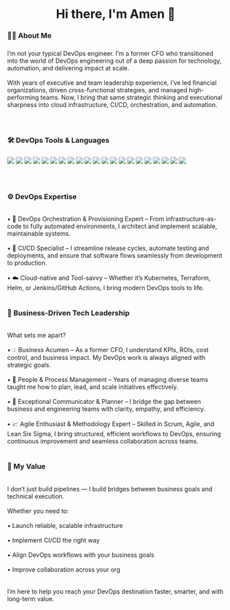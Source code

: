 <h1 align="center">Hi there, I'm Amen 👋</h1>

###

<h3 align="left">👩‍💻  About Me</h3>

###

<p align="left">I’m not your typical DevOps engineer. I’m a former CFO who transitioned into the world of DevOps engineering out of a deep passion for technology, automation, and delivering impact at scale.<br><br>With years of executive and team leadership experience, I’ve led financial organizations, driven cross-functional strategies, and managed high-performing teams. Now, I bring that same strategic thinking and executional sharpness into cloud infrastructure, CI/CD, orchestration, and automation.
  
  ###
<br>

<h3 align="left">🛠 DevOps Tools & Languages</h3>


###

<p align="left">
  <img src="https://img.shields.io/badge/Docker-2496ED?style=for-the-badge&logo=docker&logoColor=white"/>
  <img src="https://img.shields.io/badge/Kubernetes-326CE5?style=for-the-badge&logo=kubernetes&logoColor=white"/>
  <img src="https://img.shields.io/badge/Terraform-623CE4?style=for-the-badge&logo=terraform&logoColor=white"/>
  <img src="https://img.shields.io/badge/Ansible-EE0000?style=for-the-badge&logo=ansible&logoColor=white"/>
  <img src="https://img.shields.io/badge/Jenkins-D24939?style=for-the-badge&logo=jenkins&logoColor=white"/>
  <img src="https://img.shields.io/badge/ArgoCD-FE7043?style=for-the-badge&logo=argo&logoColor=white"/>
  <img src="https://img.shields.io/badge/Python-3776AB?style=for-the-badge&logo=python&logoColor=white"/>
  <img src="https://img.shields.io/badge/React-20232A?style=for-the-badge&logo=react&logoColor=61DAFB"/>
  <img src="https://img.shields.io/badge/Node.js-339933?style=for-the-badge&logo=nodedotjs&logoColor=white"/>
  <img src="https://img.shields.io/badge/Next.js-000000?style=for-the-badge&logo=nextdotjs&logoColor=white"/>
  <img src="https://img.shields.io/badge/GitHub-181717?style=for-the-badge&logo=github&logoColor=white"/>
  <img src="https://img.shields.io/badge/GitLab-FC6D26?style=for-the-badge&logo=gitlab&logoColor=white"/>
  <img src="https://img.shields.io/badge/AWS-232F3E?style=for-the-badge&logo=amazonaws&logoColor=white"/>
  <img src="https://img.shields.io/badge/Azure-0078D4?style=for-the-badge&logo=microsoftazure&logoColor=white"/>
  <img src="https://img.shields.io/badge/GCP-4285F4?style=for-the-badge&logo=googlecloud&logoColor=white"/>
  <img src="https://img.shields.io/badge/DigitalOcean-0080FF?style=for-the-badge&logo=digitalocean&logoColor=white"/>
  <img src="https://img.shields.io/badge/TailwindCSS-06B6D4?style=for-the-badge&logo=tailwindcss&logoColor=white"/>
  <img src="https://img.shields.io/badge/JavaScript-F7DF1E?style=for-the-badge&logo=javascript&logoColor=black"/>
  <img src="https://img.shields.io/badge/HTML5-E34F26?style=for-the-badge&logo=html5&logoColor=white"/>
  <img src="https://img.shields.io/badge/CSS3-1572B6?style=for-the-badge&logo=css3&logoColor=white"/>
  <img src="https://img.shields.io/badge/PHP-777BB4?style=for-the-badge&logo=php&logoColor=white"/>
</p>

  ###
<br>
<h3 align="left">⚙️ DevOps Expertise</h3><br>
•	🔧 DevOps Orchestration & Provisioning Expert – From infrastructure-as-code to fully automated environments, I architect and implement scalable, maintainable systems.<br><br>	•	🚀 CI/CD Specialist – I streamline release cycles, automate testing and deployments, and ensure that software flows seamlessly from development to production.<br><br>	•	☁️ Cloud-native and Tool-savvy – Whether it’s Kubernetes, Terraform, Helm, or Jenkins/GitHub Actions, I bring modern DevOps tools to life.<br><br>

<h3 align="left">💼 Business-Driven Tech Leadership</h3><br>
What sets me apart?<br><br>	•	💡 Business Acumen – As a former CFO, I understand KPIs, ROIs, cost control, and business impact. My DevOps work is always aligned with strategic goals.<br><br>	•	👥 People & Process Management – Years of managing diverse teams taught me how to plan, lead, and scale initiatives effectively.<br><br>	•	💬 Exceptional Communicator & Planner – I bridge the gap between business and engineering teams with clarity, empathy, and efficiency.<br><br> •	📈 Agile Enthusiast & Methodology Expert – Skilled in Scrum, Agile, and Lean Six Sigma, I bring structured, efficient workflows to DevOps, ensuring continuous improvement and seamless collaboration across teams.<br><br>

<h3 align="left">🎯 My Value</h3><br>
I don’t just build pipelines — I build bridges between business goals and technical execution.<br><br>Whether you need to:<br><br>	•	Launch reliable, scalable infrastructure<br><br>	•	Implement CI/CD the right way<br><br>	•	Align DevOps workflows with your business goals<br><br>	•	Improve collaboration across your org<br><br>
<br>I’m here to help you reach your DevOps destination faster, smarter, and with long-term value.</p>
